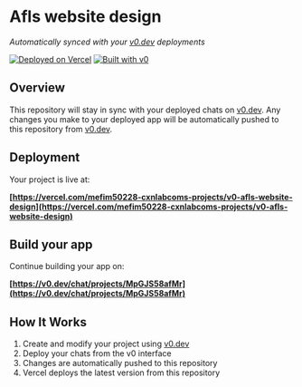 # Afls website design

*Automatically synced with your [v0.dev](https://v0.dev) deployments*

[![Deployed on Vercel](https://img.shields.io/badge/Deployed%20on-Vercel-black?style=for-the-badge&logo=vercel)](https://vercel.com/mefim50228-cxnlabcoms-projects/v0-afls-website-design)
[![Built with v0](https://img.shields.io/badge/Built%20with-v0.dev-black?style=for-the-badge)](https://v0.dev/chat/projects/MpGJS58afMr)

## Overview

This repository will stay in sync with your deployed chats on [v0.dev](https://v0.dev).
Any changes you make to your deployed app will be automatically pushed to this repository from [v0.dev](https://v0.dev).

## Deployment

Your project is live at:

**[https://vercel.com/mefim50228-cxnlabcoms-projects/v0-afls-website-design](https://vercel.com/mefim50228-cxnlabcoms-projects/v0-afls-website-design)**

## Build your app

Continue building your app on:

**[https://v0.dev/chat/projects/MpGJS58afMr](https://v0.dev/chat/projects/MpGJS58afMr)**

## How It Works

1. Create and modify your project using [v0.dev](https://v0.dev)
2. Deploy your chats from the v0 interface
3. Changes are automatically pushed to this repository
4. Vercel deploys the latest version from this repository